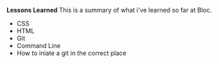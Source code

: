 **Lessons Learned**
This is a summary of what i've learned so far at Bloc.

- CSS
- HTML
- Git
- Command Line
- How to iniate a git in the correct place
